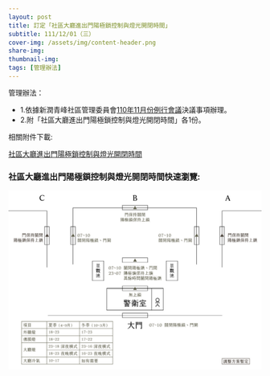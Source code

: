 ```yaml
---
layout: post
title: 訂定「社區大廳進出門陽極鎖控制與燈光開閉時間」
subtitle: 111/12/01（三）
cover-img: /assets/img/content-header.png
share-img: 
thumbnail-img:
tags: [管理辦法]
---
```


管理辦法：
- 1.依據新潤青峰社區管理委員會[110年11月份例行會議](https://bq01.github.io/2021-11-14-1-meeting/)決議事項辦理。
- 2.附「社區大廳進出門陽極鎖控制與燈光開閉時間」各1份。

相關附件下載:

 [社區大廳進出門陽極鎖控制與燈光開閉時間](../assets/post/20211201/社區大廳進出門陽極鎖控制與燈光開閉時間.pdf)

### 社區大廳進出門陽極鎖控制與燈光開閉時間快速瀏覽:

![](../assets/post/20211201/access-time-chart-01.jpg)

